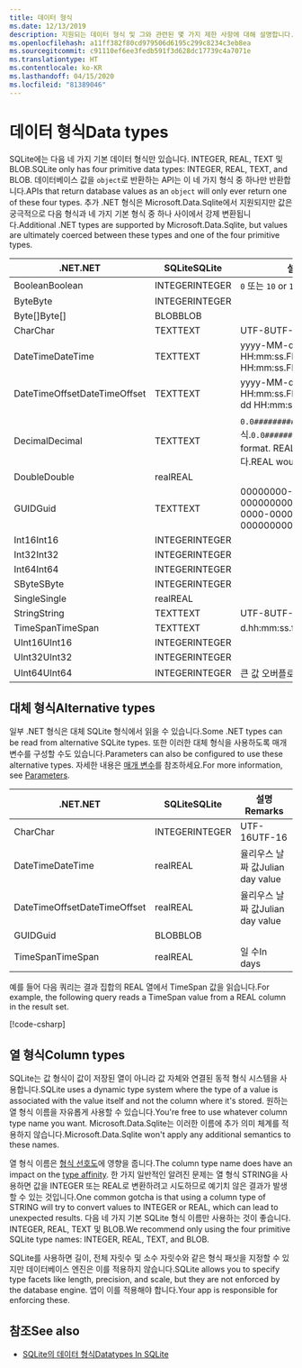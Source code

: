 ```yaml
---
title: 데이터 형식
ms.date: 12/13/2019
description: 지원되는 데이터 형식 및 그와 관련된 몇 가지 제한 사항에 대해 설명합니다.
ms.openlocfilehash: a11ff382f80cd979506d6195c299c8234c3eb8ea
ms.sourcegitcommit: c91110ef6ee3fedb591f3d628dc17739c4a7071e
ms.translationtype: HT
ms.contentlocale: ko-KR
ms.lasthandoff: 04/15/2020
ms.locfileid: "81389046"
---
```

# <a name="data-types"></a><span data-ttu-id="a33b0-103">데이터 형식</span><span class="sxs-lookup"><span data-stu-id="a33b0-103">Data types</span></span>

<span data-ttu-id="a33b0-104">SQLite에는 다음 네 가지 기본 데이터 형식만 있습니다. INTEGER, REAL, TEXT 및 BLOB.</span><span class="sxs-lookup"><span data-stu-id="a33b0-104">SQLite only has four primitive data types: INTEGER, REAL, TEXT, and BLOB.</span></span> <span data-ttu-id="a33b0-105">데이터베이스 값을 `object`로 반환하는 API는 이 네 가지 형식 중 하나만 반환합니다.</span><span class="sxs-lookup"><span data-stu-id="a33b0-105">APIs that return database values as an `object` will only ever return one of these four types.</span></span> <span data-ttu-id="a33b0-106">추가 .NET 형식은 Microsoft.Data.Sqlite에서 지원되지만 값은 궁극적으로 다음 형식과 네 가지 기본 형식 중 하나 사이에서 강제 변환됩니다.</span><span class="sxs-lookup"><span data-stu-id="a33b0-106">Additional .NET types are supported by Microsoft.Data.Sqlite, but values are ultimately coerced between these types and one of the four primitive types.</span></span>

| <span data-ttu-id="a33b0-107">.NET</span><span class="sxs-lookup"><span data-stu-id="a33b0-107">.NET</span></span>           | <span data-ttu-id="a33b0-108">SQLite</span><span class="sxs-lookup"><span data-stu-id="a33b0-108">SQLite</span></span>  | <span data-ttu-id="a33b0-109">설명</span><span class="sxs-lookup"><span data-stu-id="a33b0-109">Remarks</span></span>                                                       |
| -------------- | ------- | ------------------------------------------------------------- |
| <span data-ttu-id="a33b0-110">Boolean</span><span class="sxs-lookup"><span data-stu-id="a33b0-110">Boolean</span></span>        | <span data-ttu-id="a33b0-111">INTEGER</span><span class="sxs-lookup"><span data-stu-id="a33b0-111">INTEGER</span></span> | <span data-ttu-id="a33b0-112">`0` 또는 `1`</span><span class="sxs-lookup"><span data-stu-id="a33b0-112">`0` or `1`</span></span>                                                    |
| <span data-ttu-id="a33b0-113">Byte</span><span class="sxs-lookup"><span data-stu-id="a33b0-113">Byte</span></span>           | <span data-ttu-id="a33b0-114">INTEGER</span><span class="sxs-lookup"><span data-stu-id="a33b0-114">INTEGER</span></span> |                                                               |
| <span data-ttu-id="a33b0-115">Byte[]</span><span class="sxs-lookup"><span data-stu-id="a33b0-115">Byte[]</span></span>         | <span data-ttu-id="a33b0-116">BLOB</span><span class="sxs-lookup"><span data-stu-id="a33b0-116">BLOB</span></span>    |                                                               |
| <span data-ttu-id="a33b0-117">Char</span><span class="sxs-lookup"><span data-stu-id="a33b0-117">Char</span></span>           | <span data-ttu-id="a33b0-118">TEXT</span><span class="sxs-lookup"><span data-stu-id="a33b0-118">TEXT</span></span>    | <span data-ttu-id="a33b0-119">UTF-8</span><span class="sxs-lookup"><span data-stu-id="a33b0-119">UTF-8</span></span>                                                         |
| <span data-ttu-id="a33b0-120">DateTime</span><span class="sxs-lookup"><span data-stu-id="a33b0-120">DateTime</span></span>       | <span data-ttu-id="a33b0-121">TEXT</span><span class="sxs-lookup"><span data-stu-id="a33b0-121">TEXT</span></span>    | <span data-ttu-id="a33b0-122">yyyy-MM-dd HH:mm:ss.FFFFFFF</span><span class="sxs-lookup"><span data-stu-id="a33b0-122">yyyy-MM-dd HH:mm:ss.FFFFFFF</span></span>                                   |
| <span data-ttu-id="a33b0-123">DateTimeOffset</span><span class="sxs-lookup"><span data-stu-id="a33b0-123">DateTimeOffset</span></span> | <span data-ttu-id="a33b0-124">TEXT</span><span class="sxs-lookup"><span data-stu-id="a33b0-124">TEXT</span></span>    | <span data-ttu-id="a33b0-125">yyyy-MM-dd HH:mm:ss.FFFFFFFzzz</span><span class="sxs-lookup"><span data-stu-id="a33b0-125">yyyy-MM-dd HH:mm:ss.FFFFFFFzzz</span></span>                                |
| <span data-ttu-id="a33b0-126">Decimal</span><span class="sxs-lookup"><span data-stu-id="a33b0-126">Decimal</span></span>        | <span data-ttu-id="a33b0-127">TEXT</span><span class="sxs-lookup"><span data-stu-id="a33b0-127">TEXT</span></span>    | <span data-ttu-id="a33b0-128">`0.0###########################` 형식.</span><span class="sxs-lookup"><span data-stu-id="a33b0-128">`0.0###########################` format.</span></span> <span data-ttu-id="a33b0-129">REAL은 손실 형식입니다.</span><span class="sxs-lookup"><span data-stu-id="a33b0-129">REAL would be lossy.</span></span> |
| <span data-ttu-id="a33b0-130">Double</span><span class="sxs-lookup"><span data-stu-id="a33b0-130">Double</span></span>         | <span data-ttu-id="a33b0-131">real</span><span class="sxs-lookup"><span data-stu-id="a33b0-131">REAL</span></span>    |                                                               |
| <span data-ttu-id="a33b0-132">GUID</span><span class="sxs-lookup"><span data-stu-id="a33b0-132">Guid</span></span>           | <span data-ttu-id="a33b0-133">TEXT</span><span class="sxs-lookup"><span data-stu-id="a33b0-133">TEXT</span></span>    | <span data-ttu-id="a33b0-134">00000000-0000-0000-0000-000000000000</span><span class="sxs-lookup"><span data-stu-id="a33b0-134">00000000-0000-0000-0000-000000000000</span></span>                          |
| <span data-ttu-id="a33b0-135">Int16</span><span class="sxs-lookup"><span data-stu-id="a33b0-135">Int16</span></span>          | <span data-ttu-id="a33b0-136">INTEGER</span><span class="sxs-lookup"><span data-stu-id="a33b0-136">INTEGER</span></span> |                                                               |
| <span data-ttu-id="a33b0-137">Int32</span><span class="sxs-lookup"><span data-stu-id="a33b0-137">Int32</span></span>          | <span data-ttu-id="a33b0-138">INTEGER</span><span class="sxs-lookup"><span data-stu-id="a33b0-138">INTEGER</span></span> |                                                               |
| <span data-ttu-id="a33b0-139">Int64</span><span class="sxs-lookup"><span data-stu-id="a33b0-139">Int64</span></span>          | <span data-ttu-id="a33b0-140">INTEGER</span><span class="sxs-lookup"><span data-stu-id="a33b0-140">INTEGER</span></span> |                                                               |
| <span data-ttu-id="a33b0-141">SByte</span><span class="sxs-lookup"><span data-stu-id="a33b0-141">SByte</span></span>          | <span data-ttu-id="a33b0-142">INTEGER</span><span class="sxs-lookup"><span data-stu-id="a33b0-142">INTEGER</span></span> |                                                               |
| <span data-ttu-id="a33b0-143">Single</span><span class="sxs-lookup"><span data-stu-id="a33b0-143">Single</span></span>         | <span data-ttu-id="a33b0-144">real</span><span class="sxs-lookup"><span data-stu-id="a33b0-144">REAL</span></span>    |                                                               |
| <span data-ttu-id="a33b0-145">String</span><span class="sxs-lookup"><span data-stu-id="a33b0-145">String</span></span>         | <span data-ttu-id="a33b0-146">TEXT</span><span class="sxs-lookup"><span data-stu-id="a33b0-146">TEXT</span></span>    | <span data-ttu-id="a33b0-147">UTF-8</span><span class="sxs-lookup"><span data-stu-id="a33b0-147">UTF-8</span></span>                                                         |
| <span data-ttu-id="a33b0-148">TimeSpan</span><span class="sxs-lookup"><span data-stu-id="a33b0-148">TimeSpan</span></span>       | <span data-ttu-id="a33b0-149">TEXT</span><span class="sxs-lookup"><span data-stu-id="a33b0-149">TEXT</span></span>    | <span data-ttu-id="a33b0-150">d.hh:mm:ss.fffffff</span><span class="sxs-lookup"><span data-stu-id="a33b0-150">d.hh:mm:ss.fffffff</span></span>                                            |
| <span data-ttu-id="a33b0-151">UInt16</span><span class="sxs-lookup"><span data-stu-id="a33b0-151">UInt16</span></span>         | <span data-ttu-id="a33b0-152">INTEGER</span><span class="sxs-lookup"><span data-stu-id="a33b0-152">INTEGER</span></span> |                                                               |
| <span data-ttu-id="a33b0-153">UInt32</span><span class="sxs-lookup"><span data-stu-id="a33b0-153">UInt32</span></span>         | <span data-ttu-id="a33b0-154">INTEGER</span><span class="sxs-lookup"><span data-stu-id="a33b0-154">INTEGER</span></span> |                                                               |
| <span data-ttu-id="a33b0-155">UInt64</span><span class="sxs-lookup"><span data-stu-id="a33b0-155">UInt64</span></span>         | <span data-ttu-id="a33b0-156">INTEGER</span><span class="sxs-lookup"><span data-stu-id="a33b0-156">INTEGER</span></span> | <span data-ttu-id="a33b0-157">큰 값 오버플로</span><span class="sxs-lookup"><span data-stu-id="a33b0-157">Large values overflow</span></span>                                         |

## <a name="alternative-types"></a><span data-ttu-id="a33b0-158">대체 형식</span><span class="sxs-lookup"><span data-stu-id="a33b0-158">Alternative types</span></span>

<span data-ttu-id="a33b0-159">일부 .NET 형식은 대체 SQLite 형식에서 읽을 수 있습니다.</span><span class="sxs-lookup"><span data-stu-id="a33b0-159">Some .NET types can be read from alternative SQLite types.</span></span> <span data-ttu-id="a33b0-160">또한 이러한 대체 형식을 사용하도록 매개 변수를 구성할 수도 있습니다.</span><span class="sxs-lookup"><span data-stu-id="a33b0-160">Parameters can also be configured to use these alternative types.</span></span> <span data-ttu-id="a33b0-161">자세한 내용은 [매개 변수](parameters.md#alternative-types)를 참조하세요.</span><span class="sxs-lookup"><span data-stu-id="a33b0-161">For more information, see [Parameters](parameters.md#alternative-types).</span></span>

| <span data-ttu-id="a33b0-162">.NET</span><span class="sxs-lookup"><span data-stu-id="a33b0-162">.NET</span></span>           | <span data-ttu-id="a33b0-163">SQLite</span><span class="sxs-lookup"><span data-stu-id="a33b0-163">SQLite</span></span>  | <span data-ttu-id="a33b0-164">설명</span><span class="sxs-lookup"><span data-stu-id="a33b0-164">Remarks</span></span>          |
| -------------- | ------- | ---------------- |
| <span data-ttu-id="a33b0-165">Char</span><span class="sxs-lookup"><span data-stu-id="a33b0-165">Char</span></span>           | <span data-ttu-id="a33b0-166">INTEGER</span><span class="sxs-lookup"><span data-stu-id="a33b0-166">INTEGER</span></span> | <span data-ttu-id="a33b0-167">UTF-16</span><span class="sxs-lookup"><span data-stu-id="a33b0-167">UTF-16</span></span>           |
| <span data-ttu-id="a33b0-168">DateTime</span><span class="sxs-lookup"><span data-stu-id="a33b0-168">DateTime</span></span>       | <span data-ttu-id="a33b0-169">real</span><span class="sxs-lookup"><span data-stu-id="a33b0-169">REAL</span></span>    | <span data-ttu-id="a33b0-170">율리우스 날짜 값</span><span class="sxs-lookup"><span data-stu-id="a33b0-170">Julian day value</span></span> |
| <span data-ttu-id="a33b0-171">DateTimeOffset</span><span class="sxs-lookup"><span data-stu-id="a33b0-171">DateTimeOffset</span></span> | <span data-ttu-id="a33b0-172">real</span><span class="sxs-lookup"><span data-stu-id="a33b0-172">REAL</span></span>    | <span data-ttu-id="a33b0-173">율리우스 날짜 값</span><span class="sxs-lookup"><span data-stu-id="a33b0-173">Julian day value</span></span> |
| <span data-ttu-id="a33b0-174">GUID</span><span class="sxs-lookup"><span data-stu-id="a33b0-174">Guid</span></span>           | <span data-ttu-id="a33b0-175">BLOB</span><span class="sxs-lookup"><span data-stu-id="a33b0-175">BLOB</span></span>    |                  |
| <span data-ttu-id="a33b0-176">TimeSpan</span><span class="sxs-lookup"><span data-stu-id="a33b0-176">TimeSpan</span></span>       | <span data-ttu-id="a33b0-177">real</span><span class="sxs-lookup"><span data-stu-id="a33b0-177">REAL</span></span>    | <span data-ttu-id="a33b0-178">일 수</span><span class="sxs-lookup"><span data-stu-id="a33b0-178">In days</span></span>          |

<span data-ttu-id="a33b0-179">예를 들어 다음 쿼리는 결과 집합의 REAL 열에서 TimeSpan 값을 읽습니다.</span><span class="sxs-lookup"><span data-stu-id="a33b0-179">For example, the following query reads a TimeSpan value from a REAL column in the result set.</span></span>

[!code-csharp[](../../../../samples/snippets/standard/data/sqlite/DateAndTimeSample/Program.cs?name=snippet_AlternativeType)]

## <a name="column-types"></a><span data-ttu-id="a33b0-180">열 형식</span><span class="sxs-lookup"><span data-stu-id="a33b0-180">Column types</span></span>

<span data-ttu-id="a33b0-181">SQLite는 값 형식이 값이 저장된 열이 아니라 값 자체와 연결된 동적 형식 시스템을 사용합니다.</span><span class="sxs-lookup"><span data-stu-id="a33b0-181">SQLite uses a dynamic type system where the type of a value is associated with the value itself and not the column where it's stored.</span></span> <span data-ttu-id="a33b0-182">원하는 열 형식 이름을 자유롭게 사용할 수 있습니다.</span><span class="sxs-lookup"><span data-stu-id="a33b0-182">You're free to use whatever column type name you want.</span></span> <span data-ttu-id="a33b0-183">Microsoft.Data.Sqlite는 이러한 이름에 추가 의미 체계를 적용하지 않습니다.</span><span class="sxs-lookup"><span data-stu-id="a33b0-183">Microsoft.Data.Sqlite won't apply any additional semantics to these names.</span></span>

<span data-ttu-id="a33b0-184">열 형식 이름은 [형식 선호도](https://www.sqlite.org/datatype3.html#type_affinity)에 영향을 줍니다.</span><span class="sxs-lookup"><span data-stu-id="a33b0-184">The column type name does have an impact on the [type affinity](https://www.sqlite.org/datatype3.html#type_affinity).</span></span> <span data-ttu-id="a33b0-185">한 가지 일반적인 알려진 문제는 열 형식 STRING을 사용하면 값을 INTEGER 또는 REAL로 변환하려고 시도하므로 예기치 않은 결과가 발생할 수 있는 것입니다.</span><span class="sxs-lookup"><span data-stu-id="a33b0-185">One common gotcha is that using a column type of STRING will try to convert values to INTEGER or REAL, which can lead to unexpected results.</span></span> <span data-ttu-id="a33b0-186">다음 네 가지 기본 SQLite 형식 이름만 사용하는 것이 좋습니다. INTEGER, REAL, TEXT 및 BLOB.</span><span class="sxs-lookup"><span data-stu-id="a33b0-186">We recommend only using the four primitive SQLite type names: INTEGER, REAL, TEXT, and BLOB.</span></span>

<span data-ttu-id="a33b0-187">SQLite를 사용하면 길이, 전체 자릿수 및 소수 자릿수와 같은 형식 패싯을 지정할 수 있지만 데이터베이스 엔진은 이를 적용하지 않습니다.</span><span class="sxs-lookup"><span data-stu-id="a33b0-187">SQLite allows you to specify type facets like length, precision, and scale, but they are not enforced by the database engine.</span></span> <span data-ttu-id="a33b0-188">앱이 이를 적용해야 합니다.</span><span class="sxs-lookup"><span data-stu-id="a33b0-188">Your app is responsible for enforcing these.</span></span>

## <a name="see-also"></a><span data-ttu-id="a33b0-189">참조</span><span class="sxs-lookup"><span data-stu-id="a33b0-189">See also</span></span>

- [<span data-ttu-id="a33b0-190">SQLite의 데이터 형식</span><span class="sxs-lookup"><span data-stu-id="a33b0-190">Datatypes In SQLite</span></span>](https://www.sqlite.org/datatype3.html)
